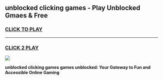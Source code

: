 
## unblocked clicking games - Play Unblocked Gmaes & Free
<h3>
<a href="https://news.freeplayer.one?title=unblocked_clicking_games&ref=16F">CLICK TO PLAY</a></h3>
<hr>

<h3>
<a href="https://news.freeplayer.one?title=unblocked_clicking_games&ref=16F">CLICK 2 PLAY</a>
  
</h3>

<a href="https://news.freeplayer.one?title=unblocked_clicking_games&ref=16F/"><img src="https://clearcache.store/games.png"></a>


**unblocked clicking games games unblocked: Your Gateway to Fun and Accessible Online Gaming**

